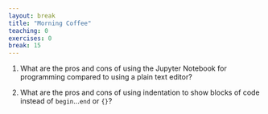 ```yaml
---
layout: break
title: "Morning Coffee"
teaching: 0
exercises: 0
break: 15
---
```


1.  What are the pros and cons of using the Jupyter Notebook for programming
    compared to using a plain text editor?

2.  What are the pros and cons of using indentation to show blocks of code
    instead of `begin`...`end` or `{}`?

